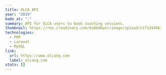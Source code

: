 ```yaml
---
title: OLCA API
year: "2019"
made_at: "-"
summary: API for OLCA users to book coaching sessions.
thumbnail: https://res.cloudinary.com/ds8bd6wxr/image/upload/v1713449636/my-portfolio/project_gtmyym.png
technologies:
  - PHP
  - Laravel
  - MySQL
link:
  url: https://www.olcang.com
  label: olcang.com
stats: []
---
```

